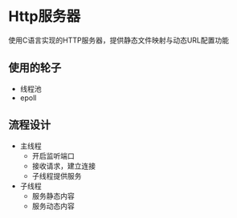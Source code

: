 # Http服务器
使用C语言实现的HTTP服务器，提供静态文件映射与动态URL配置功能

## 使用的轮子
- 线程池
- epoll

## 流程设计
- 主线程
  - 开启监听端口
  - 接收请求，建立连接
  - 子线程提供服务
- 子线程
  - 服务静态内容
  - 服务动态内容
